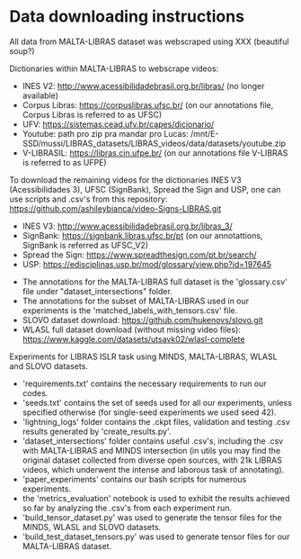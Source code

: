 # Data downloading instructions

All data from MALTA-LIBRAS dataset was webscraped using XXX (beautiful soup?)

Dictionaries within MALTA-LIBRAS to webscrape videos:
* INES V2: http://www.acessibilidadebrasil.org.br/libras/ (no longer available)
* Corpus Libras: https://corpuslibras.ufsc.br/ (on our annotations file, Corpus Libras is referred to as UFSC)
* UFV: https://sistemas.cead.ufv.br/capes/dicionario/
* Youtube: path pro zip pra mandar pro Lucas: /mnt/E-SSD/mussi/LIBRAS_datasets/LIBRAS_videos/data/datasets/youtube.zip
* V-LIBRASIL: https://libras.cin.ufpe.br/ (on our annotations file V-LIBRAS is referred to as UFPE)

To download the remaining videos for the dictionaries INES V3 (Acessibilidades 3), UFSC (SignBank), Spread the Sign and USP, one can use scripts and .csv's from this repository:
https://github.com/ashileybianca/video-Signs-LIBRAS.git

* INES V3: http://www.acessibilidadebrasil.org.br/libras_3/
* SignBank: https://signbank.libras.ufsc.br/pt (on our annotattions, SignBank is referred as UFSC_V2)
* Spread the Sign: https://www.spreadthesign.com/pt.br/search/
* USP: https://edisciplinas.usp.br/mod/glossary/view.php?id=197645

- The annotations for the MALTA-LIBRAS full dataset is the 'glossary.csv' file under "dataset_intersections" folder.
- The annotations for the subset of MALTA-LIBRAS used in our experiments is the 'matched_labels_with_tensors.csv' file.
- SLOVO dataset download: https://github.com/hukenovs/slovo.git
- WLASL full dataset download (without missing video files): https://www.kaggle.com/datasets/utsavk02/wlasl-complete



Experiments for LIBRAS ISLR task using MINDS, MALTA-LIBRAS, WLASL and SLOVO datasets.

- 'requirements.txt' contains the necessary requirements to run our codes.
- 'seeds.txt' contains the set of seeds used for all our experiments, unless specified otherwise (for single-seed experiments we used seed 42).
- 'lightning_logs' folder contains the .ckpt files, validation and testing .csv results generated by 'create_results.py'.
- 'dataset_intersections' folder contains useful .csv's, including the .csv with MALTA-LIBRAS and MINDS intersection (in utils you may find the original dataset collected from diverse open sources, with 21k LIBRAS videos, which underwent the intense and laborous task of annotating).
- 'paper_experiments' contains our bash scripts for numerous experiments.
- the 'metrics_evaluation' notebook is used to exhibit the results achieved so far by analyzing the .csv's from each experiment run.
- 'build_tensor_dataset.py' was used to generate the tensor files for the MINDS, WLASL and SLOVO datasets.
- 'build_test_dataset_tensors.py' was used to generate tensor files for our MALTA-LIBRAS dataset.